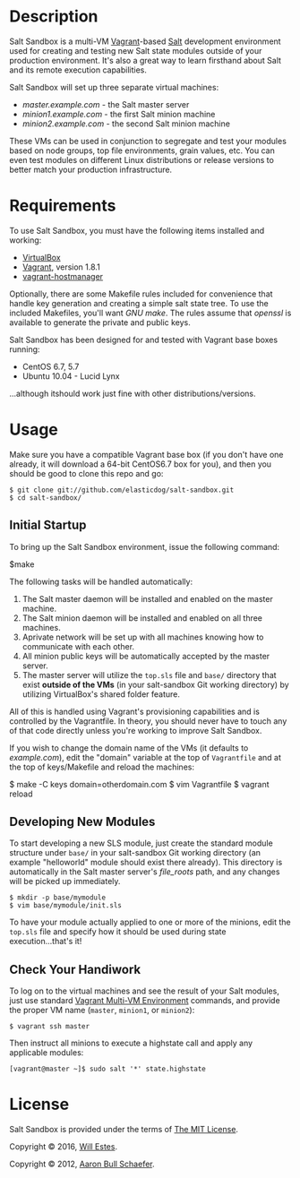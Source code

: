 Description
===========

Salt Sandbox is a multi-VM [Vagrant](http://vagrantup.com/)-based
[Salt](http://saltstack.org/) development environment used for creating
and testing new Salt state modules outside of your production environment.
It's also a great way to learn firsthand about Salt and its remote
execution capabilities.

Salt Sandbox will set up three separate virtual machines:

* _master.example.com_ - the Salt master server
* _minion1.example.com_ - the first Salt minion machine
* _minion2.example.com_ - the second Salt minion machine

These VMs can be used in conjunction to segregate and test your modules
based on node groups, top file environments, grain values, etc. You can
even test modules on different Linux distributions or release versions to
better match your production infrastructure.

Requirements
============

To use Salt Sandbox, you must have the following items installed and
working:

* [VirtualBox](https://www.virtualbox.org/)
* [Vagrant](http://vagrantup.com/), version 1.8.1
* [vagrant-hostmanager](https://github.com/smdahlen/vagrant-hostmanager)

Optionally, there are some Makefile rules included for convenience
that handle key generation and creating a simple salt state tree. To
use the included Makefiles, you'll want _GNU make_. The rules assume
that _openssl_ is available to generate the private and public keys.

Salt Sandbox has been designed for and tested with Vagrant base boxes
running:

* CentOS 6.7, 5.7
* Ubuntu 10.04 - Lucid Lynx

...although itshould work just fine with other distributions/versions.

Usage
=====

Make sure you have a compatible Vagrant base box (if you don't have one
already, it will download a 64-bit CentOS6.7 box for you), and then you
should be good to clone this repo and go:

    $ git clone git://github.com/elasticdog/salt-sandbox.git
    $ cd salt-sandbox/

Initial Startup
---------------

To bring up the Salt Sandbox environment, issue the following command:

$make

The following tasks will be handled automatically:

1. The Salt master daemon will be installed and enabled on the master machine.
2. The Salt minion daemon will be installed and enabled on all three machines.
3. Aprivate network will be set up with all machines knowing how to
   communicate with each other.
4. All minion public keys will be automatically accepted by the master server.
5. The master server will utilize the `top.sls` file and `base/` directory that
   exist **outside of the VMs** (in your salt-sandbox Git working directory) by
   utilizing VirtualBox's shared folder feature.

All of this is handled using Vagrant's provisioning capabilities and is
controlled by the Vagrantfile. In theory, you
should never have to touch any of that code directly unless you're working to
improve Salt Sandbox.

If you wish to change the domain name of the VMs (it defaults to
_example.com_), edit the "domain" variable at the top of `Vagrantfile` and at the top of keys/Makefile and
reload the machines:

$ make -C keys domain=otherdomain.com
    $ vim Vagrantfile
    $ vagrant reload

Developing New Modules
----------------------

To start developing a new SLS module, just create the standard module structure
under `base/` in your salt-sandbox Git working directory (an example
"helloworld" module should exist there already). This directory is
automatically in the Salt master server's _file\_roots_ path, and any changes
will be picked up immediately.

    $ mkdir -p base/mymodule
    $ vim base/mymodule/init.sls

To have your module actually applied to one or more of the minions, edit
the `top.sls` file and specify how it should be used during state
execution...that's it!

Check Your Handiwork
--------------------

To log on to the virtual machines and see the result of your Salt modules, just
use standard [Vagrant Multi-VM Environment](http://vagrantup.com/docs/multivm.html)
commands, and provide the proper VM name (`master`, `minion1`, or `minion2`):

    $ vagrant ssh master

Then instruct all minions to execute a highstate call and apply any applicable
modules:

    [vagrant@master ~]$ sudo salt '*' state.highstate

License
=======

Salt Sandbox is provided under the terms of [The MIT
License](http://www.opensource.org/licenses/MIT).

Copyright &copy; 2016, [Will Estes](westes575@gmail.com).

Copyright &copy; 2012, [Aaron Bull Schaefer](mailto:aaron@elasticdog.com).
